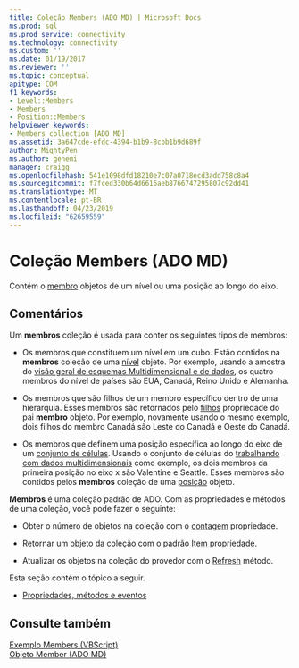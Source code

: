 ```yaml
---
title: Coleção Members (ADO MD) | Microsoft Docs
ms.prod: sql
ms.prod_service: connectivity
ms.technology: connectivity
ms.custom: ''
ms.date: 01/19/2017
ms.reviewer: ''
ms.topic: conceptual
apitype: COM
f1_keywords:
- Level::Members
- Members
- Position::Members
helpviewer_keywords:
- Members collection [ADO MD]
ms.assetid: 3a647cde-efdc-4394-b1b9-8cbb1b9d689f
author: MightyPen
ms.author: genemi
manager: craigg
ms.openlocfilehash: 541e1098dfd18210e7c07a0718ecd3add758c8a4
ms.sourcegitcommit: f7fced330b64d6616aeb8766747295807c92dd41
ms.translationtype: MT
ms.contentlocale: pt-BR
ms.lasthandoff: 04/23/2019
ms.locfileid: "62659559"
---
```

# <a name="members-collection-ado-md"></a>Coleção Members (ADO MD)
Contém o [membro](../../../ado/reference/ado-md-api/member-object-ado-md.md) objetos de um nível ou uma posição ao longo do eixo.  
  
## <a name="remarks"></a>Comentários  
 Um **membros** coleção é usada para conter os seguintes tipos de membros:  
  
-   Os membros que constituem um nível em um cubo. Estão contidos na **membros** coleção de uma [nível](../../../ado/reference/ado-md-api/level-object-ado-md.md) objeto. Por exemplo, usando a amostra do [visão geral de esquemas Multidimensional e de dados](../../../ado/guide/multidimensional/overview-of-multidimensional-schemas-and-data.md), os quatro membros do nível de países são EUA, Canadá, Reino Unido e Alemanha.  
  
-   Os membros que são filhos de um membro específico dentro de uma hierarquia. Esses membros são retornados pelo [filhos](../../../ado/reference/ado-md-api/children-property-ado-md.md) propriedade do pai **membro** objeto. Por exemplo, novamente usando o mesmo exemplo, dois filhos do membro Canadá são Leste do Canadá e Oeste do Canadá.  
  
-   Os membros que definem uma posição específica ao longo do eixo de um [conjunto de células](../../../ado/reference/ado-md-api/cellset-object-ado-md.md). Usando o conjunto de células do [trabalhando com dados multidimensionais](../../../ado/guide/multidimensional/working-with-multidimensional-data.md) como exemplo, os dois membros da primeira posição no eixo x são Valentine e Seattle. Esses membros são contidos pelos **membros** coleção de uma [posição](../../../ado/reference/ado-md-api/position-object-ado-md.md) objeto.  
  
 **Membros** é uma coleção padrão de ADO. Com as propriedades e métodos de uma coleção, você pode fazer o seguinte:  
  
-   Obter o número de objetos na coleção com o [contagem](../../../ado/reference/ado-api/count-property-ado.md) propriedade.  
  
-   Retornar um objeto da coleção com o padrão [Item](../../../ado/reference/ado-api/item-property-ado.md) propriedade.  
  
-   Atualizar os objetos na coleção do provedor com o [Refresh](../../../ado/reference/ado-api/refresh-method-ado.md) método.  
  
 Esta seção contém o tópico a seguir.  
  
-   [Propriedades, métodos e eventos](../../../ado/reference/ado-md-api/members-collection-properties-methods-and-events.md)  
  
## <a name="see-also"></a>Consulte também  
 [Exemplo Members (VBScript)](../../../ado/reference/ado-md-api/members-example-vbscript.md)   
 [Objeto Member (ADO MD)](../../../ado/reference/ado-md-api/member-object-ado-md.md)
